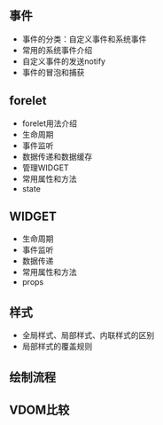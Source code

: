 ## 事件

- 事件的分类：自定义事件和系统事件
- 常用的系统事件介绍
- 自定义事件的发送notify
- 事件的冒泡和捕获

## forelet

- forelet用法介绍
- 生命周期
- 事件监听
- 数据传递和数据缓存
- 管理WIDGET
- 常用属性和方法
- state

## WIDGET

- 生命周期
- 事件监听
- 数据传递
- 常用属性和方法
- props

## 样式

- 全局样式、局部样式、内联样式的区别
- 局部样式的覆盖规则

## 绘制流程

## VDOM比较



